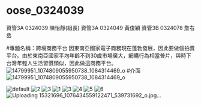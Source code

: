 # oose_0324039
資管3A 0324039 陳怡靜(組長)
資管3A 0324049 黃俊穎
資管3B 0324078 詹右丞

#專題名稱：跨境商務平台
因東南亞國家電子商務現在蓬勃發展，因此要做個拍賣平台。由於東南亞國家平均年齡不到30歲市場廣大，網購行為相當普片，與時下台灣年輕人生活習慣類似，因此做這商務平台。
![14799951_1074809055950738_1084314469_o](https://cloud.githubusercontent.com/assets/22465809/19678851/188f6390-9ad2-11e6-9d8f-5f19c4d34141.jpg)
#介面
![14799951_1074809055950738_1084314469_o](https://cloud.githubusercontent.com/assets/22465809/19678851/188f6390-9ad2-11e6-9d8f-5f19c4d34141.jpg)

![default](https://cloud.githubusercontent.com/assets/22465809/20757008/aed51004-b74f-11e6-937f-d317700b549d.jpg)
![2](https://cloud.githubusercontent.com/assets/22465809/20757010/b2a4b9d2-b74f-11e6-8aba-52322450c774.jpg)
![3](https://cloud.githubusercontent.com/assets/22465809/20757011/b6630a42-b74f-11e6-94aa-772c9d300800.jpg)
![1](https://cloud.githubusercontent.com/assets/22465809/20757016/bac6b43a-b74f-11e6-9510-b042c1eceb64.jpg)
![3](https://cloud.githubusercontent.com/assets/22465809/20757026/bfbd8d88-b74f-11e6-86a2-1eaac7c8371e.jpg)
![4](https://cloud.githubusercontent.com/assets/22465809/20757032/c40879c0-b74f-11e6-94b8-1e7550626955.jpg)
![5](https://cloud.githubusercontent.com/assets/22465809/20757034/c609729c-b74f-11e6-9ed0-01da6d170338.jpg)
![6](https://cloud.githubusercontent.com/assets/22465809/20757038/c77ee346-b74f-11e6-9eae-e6ad2a482f9f.jpg)
![Uploading 15321696_1076434559122471_539731692_o.jpg…]()
